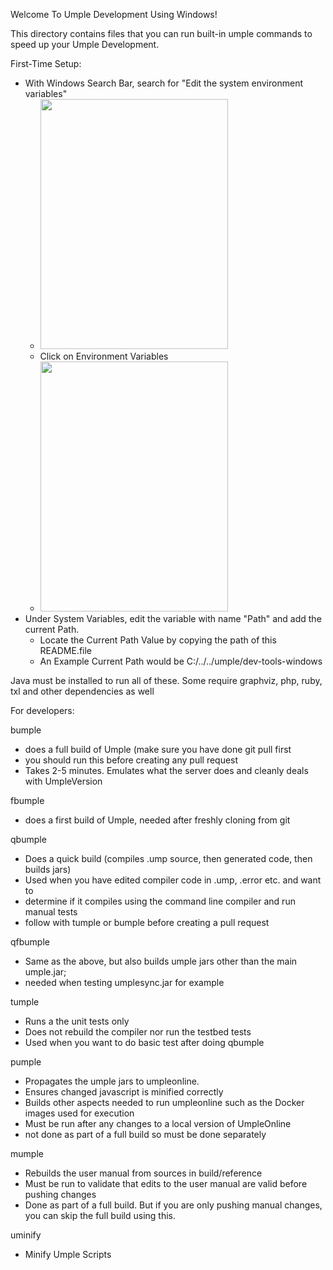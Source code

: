 Welcome To Umple Development Using Windows!

This directory contains files that you can run built-in umple commands to speed up your Umple Development.

First-Time Setup:
- With Windows Search Bar, search for "Edit the system environment variables"
  - <img src=https://github.com/umple/umple/assets/30543699/79dd6983-3870-4dc8-9928-71b622cff29a height="400" width="300">
  - Click on Environment Variables
  - <img src=https://github.com/umple/umple/assets/30543699/d998fc55-a26c-431e-bd7e-d2440ef65799 height="400" width="300">
- Under System Variables, edit the variable with name "Path" and add the current Path.
  - Locate the Current Path Value by copying the path of this README.file
  - An Example Current Path would be C:/../../umple/dev-tools-windows

Java must be installed to run all of these. Some require graphviz, php, ruby, txl and other dependencies as well

For developers:

 bumple
  - does a full build of Umple (make sure you have done git pull first
  - you should run this before creating any pull request 
  - Takes 2-5 minutes. Emulates what the server does and cleanly deals with UmpleVersion

 fbumple
   - does a first build of Umple, needed after freshly cloning from git
   
 qbumple
  - Does a quick build (compiles .ump source, then generated code, then builds jars)
  - Used when you have edited compiler code in .ump, .error etc. and want to
  - determine if it compiles using the command line compiler and run manual tests
  - follow with tumple or bumple before creating a pull request

 qfbumple
  - Same as the above, but also builds umple jars other than the main umple.jar;
  - needed when testing umplesync.jar for example

 tumple
  - Runs a the unit tests only
  - Does not rebuild the compiler nor run the testbed tests
  - Used when you want to do basic test after doing qbumple

 pumple
  - Propagates the umple jars to umpleonline.
  - Ensures changed javascript is minified correctly
  - Builds other aspects needed to run umpleonline such as the Docker images used for execution
  - Must be run after any changes to a local version of UmpleOnline
  - not done as part of a full build so must be done separately

 mumple
  - Rebuilds the user manual from sources in build/reference
  - Must be run to validate that edits to the user manual are valid before pushing changes
  - Done as part of a full build. But if you are only pushing manual changes, you can skip the full build using this.

uminify
  - Minify Umple Scripts
